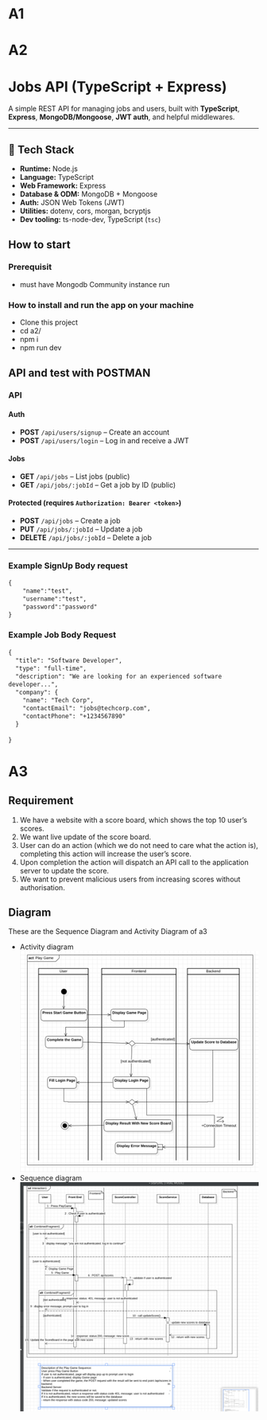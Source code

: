 # A1

# A2

# Jobs API (TypeScript + Express)

A simple REST API for managing jobs and users, built with **TypeScript**, **Express**, **MongoDB/Mongoose**, **JWT auth**, and helpful middlewares.

---

## 🚀 Tech Stack

- **Runtime:** Node.js
- **Language:** TypeScript
- **Web Framework:** Express
- **Database & ODM:** MongoDB + Mongoose
- **Auth:** JSON Web Tokens (JWT)
- **Utilities:** dotenv, cors, morgan, bcryptjs
- **Dev tooling:** ts-node-dev, TypeScript (`tsc`)

## How to start

### Prerequisit

- must have Mongodb Community instance run

### How to install and run the app on your machine

- Clone this project
- cd a2/
- npm i
- npm run dev

## API and test with POSTMAN

### API

#### Auth

- **POST** `/api/users/signup` – Create an account
- **POST** `/api/users/login` – Log in and receive a JWT

#### Jobs

- **GET** `/api/jobs` – List jobs (public)
- **GET** `/api/jobs/:jobId` – Get a job by ID (public)

#### Protected (requires `Authorization: Bearer <token>`)

- **POST** `/api/jobs` – Create a job
- **PUT** `/api/jobs/:jobId` – Update a job
- **DELETE** `/api/jobs/:jobId` – Delete a job

---

### Example SignUp Body request

```
{
    "name":"test",
    "username":"test",
    "password":"password"
}
```

### Example Job Body Request

```
{
  "title": "Software Developer",
  "type": "full-time",
  "description": "We are looking for an experienced software developer...",
  "company": {
    "name": "Tech Corp",
    "contactEmail": "jobs@techcorp.com",
    "contactPhone": "+1234567890"
  }

}
```

# A3

## Requirement

1. We have a website with a score board, which shows the top 10 user’s scores.
2. We want live update of the score board.
3. User can do an action (which we do not need to care what the action is), completing this action will increase the user’s score.
4. Upon completion the action will dispatch an API call to the application server to update the score.
5. We want to prevent malicious users from increasing scores without authorisation.

## Diagram

These are the Sequence Diagram and Activity Diagram of a3

- Activity diagram
  ![activity-diagram](./media//activity-diagram.png)
- Sequence diagram
  ![sequence-diagram](./media/sequence-diagram.png)
